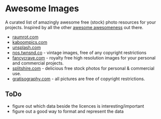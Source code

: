 Awesome Images
==============

A curated list of amazingly awesome free (stock) photo resources for your projects. Inspired by all the other [awesome awesomeness](https://github.com/bayandin/awesome-awesomeness) out there.

* [raumrot.com](http://www.raumrot.com/)
* [kaboompics.com](http://kaboompics.com/)
* [unsplash.com](http://unsplash.com/)
* [nos.twnsnd.co](http://nos.twnsnd.co/) - vintage images, free of any copyright restrictions
* [fancycrave.com](http://fancycrave.com/) - royalty free high resolution images for your personal and commercial projects.
* [splitshire.com](http://splitshire.com/) - delicious free stock photos for personal & commercial use.
* [gratisography.com](http://www.gratisography.com/) - all pictures are free of copyright restrictions.


ToDo
----

* figure out which data beside the licences is interesting/important
* figure out a good way to format and represent the data
